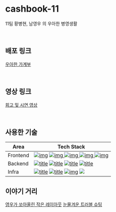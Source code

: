 # cashbook-11
11팀 황병현, 남영우 의 우아한 병영생활

</br>  


## 배포 링크


 <a href="http://ec2-15-165-75-122.ap-northeast-2.compute.amazonaws.com">우아한 가계부</a>


</br>



## 영상 링크

 <a href="https://youtu.be/iS2HhUeky-M">회고 및 시연 영상</a>


</br>





## 사용한 기술




  | Area     | Tech Stack                                                   |
| -------- | ------------------------------------------------------------ |
| Frontend | [![img](https://img.shields.io/badge/typescript-3178C6?style=flat-square&logo=TypeScript&logoColor=white)](https://camo.githubusercontent.com/4322f68df7c86211437334af770c73c206af84454f223ade9bf4387ae2c8e343/68747470733a2f2f696d672e736869656c64732e696f2f62616467652f547970657363726970742d626c75653f636f6c6f723d303037414343266c6f6e6743616368653d74727565266c6f676f3d54797065736372697074266c6f676f436f6c6f723d7768697465) [![img](https://img.shields.io/badge/scss-CC6699?style=flat-square&logo=Sass&logoColor=white) ![img](https://img.shields.io/badge/Webpack-8DD6F9?style=flat-square&logo=Webpack&logoColor=white) ![img](https://img.shields.io/badge/Babel-F9DC3E?style=flat-square&logo=Babel&logoColor=white) ![img](https://camo.githubusercontent.com/697ceb22b84ef7295ef48eb7ed52400210c6d0b6c52b3bcb84bf1cb9a202c7e7/68747470733a2f2f696d672e736869656c64732e696f2f62616467652f4769746875625f4f417574685f322e302d626c75653f636f6c6f723d343238354634266c6f6e6743616368653d74727565266c6f676f3d476f6f676c65266c6f676f436f6c6f723d7768697465)](https://camo.githubusercontent.com/697ceb22b84ef7295ef48eb7ed52400210c6d0b6c52b3bcb84bf1cb9a202c7e7/68747470733a2f2f696d672e736869656c64732e696f2f62616467652f4769746875625f4f417574685f322e302d626c75653f636f6c6f723d343238354634266c6f6e6743616368653d74727565266c6f676f3d476f6f676c65266c6f676f436f6c6f723d7768697465) |
| Backend  | [![title](https://camo.githubusercontent.com/c5fcda44e1922d95edf4b114c84072a9ac87ed04f89256642e13ec59307dba52/68747470733a2f2f696d672e736869656c64732e696f2f62616467652f2d4e6f64652e6a732d3333393933333f266c6f676f3d4e6f64652e6a73266c6f676f436f6c6f723d7768697465)](https://camo.githubusercontent.com/c5fcda44e1922d95edf4b114c84072a9ac87ed04f89256642e13ec59307dba52/68747470733a2f2f696d672e736869656c64732e696f2f62616467652f2d4e6f64652e6a732d3333393933333f266c6f676f3d4e6f64652e6a73266c6f676f436f6c6f723d7768697465) [![title](https://camo.githubusercontent.com/8721845ab4a2625c330a7234b62a9997c4d816cccb01495271a9d0a2349cc605/68747470733a2f2f696d672e736869656c64732e696f2f62616467652f2d457870726573732d3139313931393f266c6f676f3d4e6f64652e6a73266c6f676f436f6c6f723d7768697465)](https://camo.githubusercontent.com/8721845ab4a2625c330a7234b62a9997c4d816cccb01495271a9d0a2349cc605/68747470733a2f2f696d672e736869656c64732e696f2f62616467652f2d457870726573732d3139313931393f266c6f676f3d4e6f64652e6a73266c6f676f436f6c6f723d7768697465) [![title](https://camo.githubusercontent.com/ca0247d7df10fd1aad3ce1b08b0c92eb89ef27a04e64967a0458f9e61ec1c12a/68747470733a2f2f696d672e736869656c64732e696f2f62616467652f2d4a57542d3030303030303f266c6f676f3d4a534f4e2d5765622d546f6b656e73266c6f676f436f6c6f723d7768697465)](https://camo.githubusercontent.com/ca0247d7df10fd1aad3ce1b08b0c92eb89ef27a04e64967a0458f9e61ec1c12a/68747470733a2f2f696d672e736869656c64732e696f2f62616467652f2d4a57542d3030303030303f266c6f676f3d4a534f4e2d5765622d546f6b656e73266c6f676f436f6c6f723d7768697465) [![title](https://camo.githubusercontent.com/8243a6953629d9e8d0b9b00e8148049e574dd5053a72a8f945086798829c9671/68747470733a2f2f696d672e736869656c64732e696f2f62616467652f2d4d7953514c2d3434373941313f266c6f676f3d4d7953514c266c6f676f436f6c6f723d7768697465)](https://camo.githubusercontent.com/8243a6953629d9e8d0b9b00e8148049e574dd5053a72a8f945086798829c9671/68747470733a2f2f696d672e736869656c64732e696f2f62616467652f2d4d7953514c2d3434373941313f266c6f676f3d4d7953514c266c6f676f436f6c6f723d7768697465) |
| Infra    | [![title](https://camo.githubusercontent.com/dc4507c7e255189d6798e50ca5d0147f422a7095710be9aa3d8ffc7beee626ea/68747470733a2f2f696d672e736869656c64732e696f2f62616467652f2d4769746875622d3138313731373f266c6f676f3d476974687562266c6f676f436f6c6f723d7768697465)](https://camo.githubusercontent.com/dc4507c7e255189d6798e50ca5d0147f422a7095710be9aa3d8ffc7beee626ea/68747470733a2f2f696d672e736869656c64732e696f2f62616467652f2d4769746875622d3138313731373f266c6f676f3d476974687562266c6f676f436f6c6f723d7768697465) [![title](https://camo.githubusercontent.com/66656092e3822736f87cfca3bae486f0f1eeab5aeab93d80f3f9fd54f8e412a5/68747470733a2f2f696d672e736869656c64732e696f2f62616467652f2d536c61636b2d3441313534423f266c6f676f3d536c61636b266c6f676f436f6c6f723d7768697465)](https://camo.githubusercontent.com/66656092e3822736f87cfca3bae486f0f1eeab5aeab93d80f3f9fd54f8e412a5/68747470733a2f2f696d672e736869656c64732e696f2f62616467652f2d536c61636b2d3441313534423f266c6f676f3d536c61636b266c6f676f436f6c6f723d7768697465) [![img](https://camo.githubusercontent.com/07220513762296158354ec0e220eb6f682516ba3219914696bb414361d15e1c3/68747470733a2f2f696d672e736869656c64732e696f2f62616467652f4157535f4543322d626c75653f636f6c6f723d323332463345266c6f6e6743616368653d74727565266c6f676f3d416d617a6f6e2d415753266c6f676f436f6c6f723d7768697465)](https://camo.githubusercontent.com/07220513762296158354ec0e220eb6f682516ba3219914696bb414361d15e1c3/68747470733a2f2f696d672e736869656c64732e696f2f62616467652f4157535f4543322d626c75653f636f6c6f723d323332463345266c6f6e6743616368653d74727565266c6f676f3d416d617a6f6e2d415753266c6f676f436f6c6f723d7768697465) <img src="https://img.shields.io/badge/AMAZON S3-569A31?style=flat-square&logo=AMAZON-S3&logoColor=white"/> |
  
  

 ## 이야기 거리
 [영우가 쏘아올린 작은 레이아웃](https://github.com/woowa-techcamp-2021/cashbook-11/issues/73)
 [눈물겨운 트러블 슈팅](https://github.com/woowa-techcamp-2021/cashbook-11/wiki/%ED%8A%B8%EB%9F%AC%EB%B8%94-%EC%8A%88%ED%8C%85)

  
